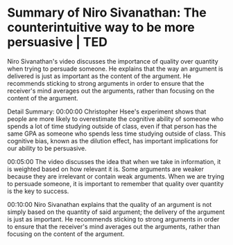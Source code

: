 # Summary of Niro Sivanathan: The counterintuitive way to be more persuasive | TED

Niro Sivanathan's video discusses the importance of quality over quantity when trying to persuade someone. He explains that the way an argument is delivered is just as important as the content of the argument. He recommends sticking to strong arguments in order to ensure that the receiver's mind averages out the arguments, rather than focusing on the content of the argument.

Detail Summary: 
00:00:00
Christopher Hsee's experiment shows that people are more likely to overestimate the cognitive ability of someone who spends a lot of time studying outside of class, even if that person has the same GPA as someone who spends less time studying outside of class. This cognitive bias, known as the dilution effect, has important implications for our ability to be persuasive.

00:05:00
The video discusses the idea that when we take in information, it is weighted based on how relevant it is. Some arguments are weaker because they are irrelevant or contain weak arguments. When we are trying to persuade someone, it is important to remember that quality over quantity is the key to success.

00:10:00
Niro Sivanathan explains that the quality of an argument is not simply based on the quantity of said argument; the delivery of the argument is just as important. He recommends sticking to strong arguments in order to ensure that the receiver's mind averages out the arguments, rather than focusing on the content of the argument.

